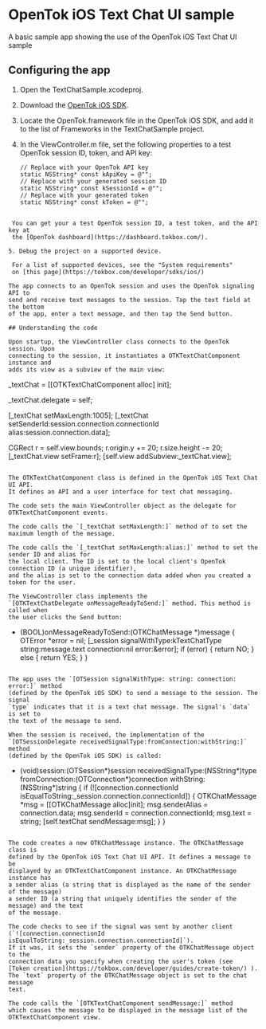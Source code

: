 OpenTok iOS Text Chat UI sample
===============================
A basic sample app showing the use of the OpenTok iOS Text Chat UI sample

## Configuring the app

1. Open the TextChatSample.xcodeproj.

2. Download the [OpenTok iOS SDK](https://tokbox.com/developer/sdks/ios/).

3. Locate the OpenTok.framework file in the OpenTok iOS SDK, and add it to
   the list of Frameworks in the TextChatSample project.

4. In the ViewController.m file, set the following
   properties to a test OpenTok session ID, token, and API key:

   ```
   // Replace with your OpenTok API key
   static NSString* const kApiKey = @"";
   // Replace with your generated session ID
   static NSString* const kSessionId = @"";
   // Replace with your generated token
   static NSString* const kToken = @"";
  ```

   You can get your a test OpenTok session ID, a test token, and the API key at
   the [OpenTok dashboard](https://dashboard.tokbox.com/).

5. Debug the project on a supported device.

   For a list of supported devices, see the "System requirements"
   on [this page](https://tokbox.com/developer/sdks/ios/)

The app connects to an OpenTok session and uses the OpenTok signaling API to
send and receive text messages to the session. Tap the text field at the bottom
of the app, enter a text message, and then tap the Send button.

## Understanding the code

Upon startup, the ViewController class connects to the OpenTok session. Upon
connecting to the session, it instantiates a OTKTextChatComponent instance and
adds its view as a subview of the main view:

```
_textChat = [[OTKTextChatComponent alloc] init];

_textChat.delegate = self;

[_textChat setMaxLength:1005];
[_textChat setSenderId:session.connection.connectionId alias:session.connection.data];

CGRect r = self.view.bounds;
r.origin.y += 20;
r.size.height -= 20;
[_textChat.view setFrame:r];
[self.view addSubview:_textChat.view];
```

The OTKTextChatComponent class is defined in the OpenTok iOS Text Chat UI API.
It defines an API and a user interface for text chat messaging.

The code sets the main ViewController object as the delegate for
OTKTextChatComponent events.

The code calls the `[_textChat setMaxLength:]` method of to set the maximum length of the message.

The code calls the `[_textChat setMaxLength:alias:]` method to set the sender ID and alias for
the local client. The ID is set to the local client's OpenTok connection ID (a unique identifier),
and the alias is set to the connection data added when you created a token for the user.

The ViewController class implements the
`[OTKTextChatDelegate onMessageReadyToSend:]` method. This method is called when
the user clicks the Send button:

```
- (BOOL)onMessageReadyToSend:(OTKChatMessage *)message {
    OTError *error = nil;
    [_session signalWithType:kTextChatType string:message.text connection:nil error:&error];
    if (error) {
        return NO;
    } else {
        return YES;
    }
}
```

The app uses the `[OTSession signalWithType: string: connection: error:]` method
(defined by the OpenTok iOS SDK) to send a message to the session. The signal
`type` indicates that it is a text chat message. The signal's `data` is set to
the text of the message to send.

When the session is received, the implementation of the
`[OTSessionDelegate receivedSignalType:fromConnection:withString:]` method 
(defined by the OpenTok iOS SDK) is called:

```
- (void)session:(OTSession*)session receivedSignalType:(NSString*)type
 fromConnection:(OTConnection*)connection
     withString:(NSString*)string {
    if (![connection.connectionId isEqualToString:_session.connection.connectionId]) {
        OTKChatMessage *msg = [[OTKChatMessage alloc]init];
        msg.senderAlias = connection.data;
        msg.senderId = connection.connectionId;
        msg.text = string;
        [self.textChat sendMessage:msg];
    }
}
```

The code creates a new OTKChatMessage instance. The OTKChatMessage class is
defined by the OpenTok iOS Text Chat UI API. It defines a message to be
displayed by an OTKTextChatComponent instance. An OTKChatMessage instance has
a sender alias (a string that is displayed as the name of the sender of the message)
a sender ID (a string that uniquely identifies the sender of the message) and the text
of the message.

The code checks to see if the signal was sent by another client
(`![connection.connectionId isEqualToString:_session.connection.connectionId]`).
If it was, it sets the `sender` property of the OTKChatMessage object to the
connection data you specify when creating the user's token (see
[Token creation](https://tokbox.com/developer/guides/create-token/) ).
The `text` property of the OTKChatMessage object is set to the chat message
text.

The code calls the `[OTKTextChatComponent sendMessage:]` method 
which causes the message to be displayed in the message list of the
OTKTextChatComponent view.